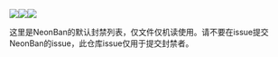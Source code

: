 <img src="http://badge.devlive.org/api/badge/github/Ziyang-Bai/Neon-Ban-List.svg?type=stars&amp;style=default"><img src="http://badge.devlive.org/api/badge/github/Ziyang-Bai/Neon-Ban-List.svg?type=forks&amp;style=default"><img src="http://badge.devlive.org/api/badge/github/Ziyang-Bai/Neon-Ban-List.svg?type=watches&amp;style=default">

这里是NeonBan的默认封禁列表，仅文件仅机读使用。请不要在issue提交NeonBan的issue，此仓库issue仅用于提交封禁者。
